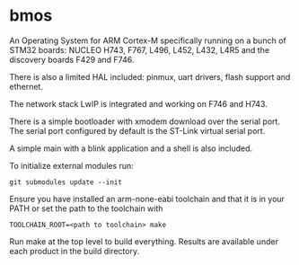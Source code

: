 # bmos
An Operating System for ARM Cortex-M specifically running on a bunch of STM32 boards:
NUCLEO H743, F767, L496, L452, L432, L4R5 and the discovery boards F429 and F746.

There is also a limited HAL included: pinmux, uart drivers, flash support and ethernet.

The network stack LwIP is integrated and working on F746 and H743.

There is a simple bootloader with xmodem download over the serial port. The serial port
configured by default is the ST-Link virtual serial port.

A simple main with a blink application and a shell is also included.

To initialize external modules run:

    git submodules update --init

Ensure you have installed an arm-none-eabi toolchain and that it is in your PATH or set the path to the toolchain with

    TOOLCHAIN_ROOT=<path to toolchain> make

Run make at the top level to build everything. Results are available under each product in the build directory.
